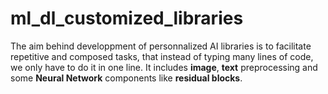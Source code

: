 # ml_dl_customized_libraries

The aim behind developpment of personnalized AI libraries is to facilitate repetitive and composed tasks, that instead of typing many lines of code, we only have to do it in one line.
It includes <strong>image</strong>, <strong>text</strong> preprocessing and some <strong>Neural Network</strong> components like <strong>residual blocks</strong>.
